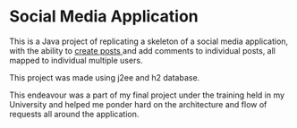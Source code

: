 # Social Media Application

This is a Java project of replicating a skeleton of a social media application, with the ability to <ins> create posts </ins> and add comments to individual posts, all mapped to individual multiple users.

This project was made using j2ee and h2 database.

This endeavour was a part of my final project under the training held in my University and helped me ponder hard on the architecture and flow of requests all around the application.
